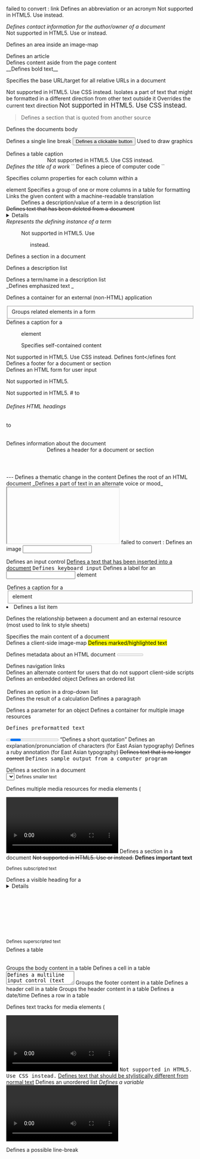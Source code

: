 failed to convert : <a>link</a>
<abbr>Defines an abbreviation or an acronym</abbr>
<acronym>Not supported in HTML5. Use <abbr> instead.</abbr></acronym>
<address>Defines contact information for the author/owner of a document</address>
<applet>Not supported in HTML5. Use <embed/> or <object> instead.</object></applet>
<area/>

Defines an area inside an image-map
<article>Defines an article</article>
<aside>Defines content aside from the page content</aside>
<audio>Defines sound content</audio>
__Defines bold text__
<base/>

Specifies the base URL/target for all relative URLs in a document
<basefont/>

Not supported in HTML5. Use CSS instead.
<bdi>Isolates a part of text that might be formatted in a different direction from other text outside it</bdi>
<bdo>Overrides the current text direction</bdo>
<big>Not supported in HTML5. Use CSS instead.</big>
>  Defines a section that is quoted from another source
<body>Defines the documents body</body>
  
Defines a single line break
<button>Defines a clickable button</button>
<canvas>Used to draw graphics</canvas>
<caption>Defines a table caption</caption>
<center>Not supported in HTML5. Use CSS instead.</center>
<cite>Defines the title of a work</cite>
`` Defines a piece of computer code ``
<col/>

Specifies column properties for each column within a 

<colgroup> element </colgroup>
<colgroup>Specifies a group of one or more columns in a table for formatting</colgroup>
<data>Links the given content with a machine-readable translation</data>
<datalist>Specifies a list of pre-defined options for input controls</datalist>
<dd>Defines a description/value of a term in a description list</dd>
<del>Defines text that has been deleted from a document</del>
<details>Defines additional details that the user can view or hide</details>
<dfn>Represents the defining instance of a term</dfn>
<dialog>Defines a dialog box or window</dialog>
<dir>Not supported in HTML5. Use <ul> instead.</ul></dir>
<div>Defines a section in a document</div>
<dl>Defines a description list</dl>
<dt>Defines a term/name in a description list</dt>
_Defines emphasized text _
<embed/>

Defines a container for an external (non-HTML) application
<fieldset>Groups related elements in a form</fieldset>
<figcaption>Defines a caption for a <figure> element</figure></figcaption>
<figure>Specifies self-contained content</figure>
<font>Not supported in HTML5. Use CSS instead.</font>
Defines font&lt;/efines font
<footer>Defines a footer for a document or section</footer>
<form>Defines an HTML form for user input</form>
<frame/>

Not supported in HTML5.
<frameset>Not supported in HTML5.</frameset>
#  to 

###### Defines HTML headings

 to 

###### 
<head>Defines information about the document</head>
<header>Defines a header for a document or section</header>
---
Defines a thematic change in the content
<html>Defines the root of an HTML document</html>
_Defines a part of text in an alternate voice or mood_
<iframe>Defines an inline frame</iframe>
failed to convert : <img>Defines an image</img>
<input/>

Defines an input control
<ins>Defines a text that has been inserted into a document</ins>
<kbd>Defines keyboard input</kbd>
<label>Defines a label for an <input/> element</label>
<legend>Defines a caption for a <fieldset> element</fieldset></legend>
<li>Defines a list item</li>
<link/>

Defines the relationship between a document and an external resource (most used to link to style sheets)
<main>Specifies the main content of a document</main>
<map>Defines a client-side image-map</map>
<mark>Defines marked/highlighted text</mark>
<meta/>

Defines metadata about an HTML document
<meter>Defines a scalar measurement within a known range (a gauge)</meter>
<nav>Defines navigation links</nav>
<noframes>Not supported in HTML5.</noframes>
<noscript>Defines an alternate content for users that do not support client-side scripts</noscript>
<object>Defines an embedded object</object>
Defines an ordered list
<optgroup>Defines a group of related options in a drop-down list</optgroup>
<option>Defines an option in a drop-down list</option>
<output>Defines the result of a calculation</output>
Defines a paragraph
<param/>

Defines a parameter for an object
<picture>Defines a container for multiple image resources</picture>
<pre>Defines preformatted text</pre>
<progress>Represents the progress of a task</progress>
<q>Defines a short quotation</q>
<rp>Defines what to show in browsers that do not support ruby annotations</rp>
<rt>Defines an explanation/pronunciation of characters (for East Asian typography)</rt>
<ruby>Defines a ruby annotation (for East Asian typography)</ruby>
<s>Defines text that is no longer correct</s>
<samp>Defines sample output from a computer program</samp>
<script>Defines a client-side script</script>
<section>Defines a section in a document</section>
<select>Defines a drop-down list</select>
<small>Defines smaller text</small>
<source/>

Defines multiple media resources for media elements (

<video> and <audio>)</audio></video>
<span>Defines a section in a document</span>
<strike>Not supported in HTML5. Use <del> or <s> instead.</s></del></strike>
__Defines important text__
<style>Defines style information for a document</style>
<sub>Defines subscripted text</sub>
<summary>Defines a visible heading for a <details> element</details></summary>
<sup>Defines superscripted text</sup>
<svg>Defines a container for SVG graphics</svg>
<table>Defines a table</table>
<tbody>Groups the body content in a table</tbody>
<td>Defines a cell in a table</td>
<template>Defines a template</template>
<textarea>Defines a multiline input control (text area)</textarea>
<tfoot>Groups the footer content in a table</tfoot>
<th>Defines a header cell in a table</th>
<thead>Groups the header content in a table</thead>
<time>Defines a date/time</time>
<title>Defines a title for the document</title>
<tr>Defines a row in a table</tr>
<track/>

Defines text tracks for media elements (

<video> and <audio>)</audio></video>
<tt>Not supported in HTML5. Use CSS instead.</tt>
<u>Defines text that should be stylistically different from normal text</u>
Defines an unordered list
<var>Defines a variable</var>
<video>Defines a video or movie</video>
<wbr/>

Defines a possible line-break
